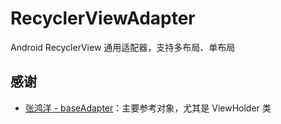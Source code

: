 # RecyclerViewAdapter
Android RecyclerView 通用适配器，支持多布局、单布局

## 感谢
- [张鸿洋 - baseAdapter](https://github.com/hongyangAndroid/baseAdapter)：主要参考对象，尤其是 ViewHolder 类
